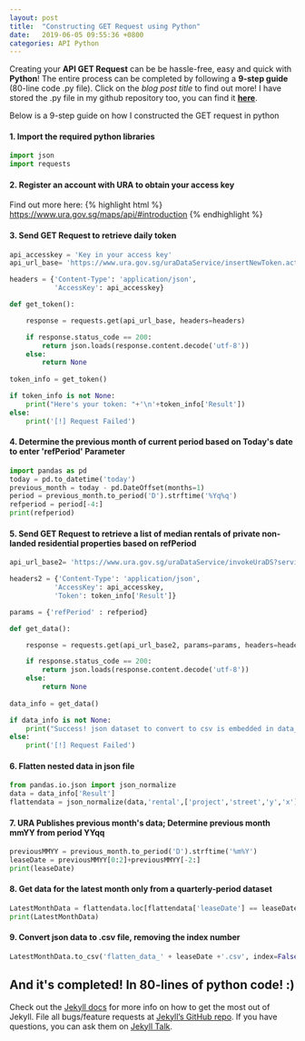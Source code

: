 ```yaml
---
layout: post
title:  "Constructing GET Request using Python"
date:   2019-06-05 09:55:36 +0800
categories: API Python
---
```

Creating your **API GET Request** can be be hassle-free, easy and quick with **Python**!
The entire process can be completed by following a **9-step guide** (80-line code .py file). Click on the *blog post title* to find out more! I have stored the .py file in my github repository too, you can find it **[here][here]**.


Below is a 9-step guide on how I constructed the GET request in python 

#### 1. Import the required python libraries

```python
import json
import requests
```
#### 2. Register an account with URA to obtain your access key 
Find out more here:
{% highlight html %}
https://www.ura.gov.sg/maps/api/#introduction
{% endhighlight %}

#### 3. Send GET Request to retrieve daily token

```python
api_accesskey = 'Key in your access key'
api_url_base= 'https://www.ura.gov.sg/uraDataService/insertNewToken.action'

headers = {'Content-Type': 'application/json',
           'AccessKey': api_accesskey}

def get_token():

    response = requests.get(api_url_base, headers=headers)

    if response.status_code == 200:
        return json.loads(response.content.decode('utf-8'))
    else:
        return None
    
token_info = get_token()

if token_info is not None:
    print("Here's your token: "+'\n'+token_info['Result'])    
else:
    print('[!] Request Failed')
```


#### 4. Determine the previous month of current period based on Today's date to enter 'refPeriod' Parameter

```python
import pandas as pd
today = pd.to_datetime('today')
previous_month = today - pd.DateOffset(months=1)
period = previous_month.to_period('D').strftime('%Yq%q')
refperiod = period[-4:]
print(refperiod)
```

#### 5. Send GET Request to retrieve a list of median rentals of private non-landed residential properties based on refPeriod

```python
api_url_base2= 'https://www.ura.gov.sg/uraDataService/invokeUraDS?service=PMI_Resi_Rental&'

headers2 = {'Content-Type': 'application/json',
           'AccessKey': api_accesskey,
           'Token': token_info['Result']}

params = {'refPeriod' : refperiod}

def get_data():

    response = requests.get(api_url_base2, params=params, headers=headers2)

    if response.status_code == 200:
        return json.loads(response.content.decode('utf-8'))
    else:
        return None
    
data_info = get_data()

if data_info is not None:
    print("Success! json dataset to convert to csv is embedded in data_info['Result']")   
else:
    print('[!] Request Failed')
```

#### 6. Flatten nested data in json file

```python
from pandas.io.json import json_normalize
data = data_info['Result']
flattendata = json_normalize(data,'rental',['project','street','y','x'],errors='ignore')
```

#### 7. URA Publishes previous month's data; Determine previous month mmYY from period YYqq

```python
previousMMYY = previous_month.to_period('D').strftime('%m%Y')
leaseDate = previousMMYY[0:2]+previousMMYY[-2:]
print(leaseDate)
```
#### 8. Get data for the latest month only from a quarterly-period dataset

```python
LatestMonthData = flattendata.loc[flattendata['leaseDate'] == leaseDate]
print(LatestMonthData)
```
#### 9. Convert json data to .csv file, removing the index number

```python
LatestMonthData.to_csv('flatten_data_' + leaseDate +'.csv', index=False)
```

## And it's completed! In 80-lines of python code! :)

Check out the [Jekyll docs][jekyll-docs] for more info on how to get the most out of Jekyll. File all bugs/feature requests at [Jekyll’s GitHub repo][jekyll-gh]. If you have questions, you can ask them on [Jekyll Talk][jekyll-talk].

[here]: https://github.com/jamieqianhui/URA_API_GETrequest
[jekyll-docs]: https://jekyllrb.com/docs/home
[jekyll-gh]:   https://github.com/jekyll/jekyll
[jekyll-talk]: https://talk.jekyllrb.com/
